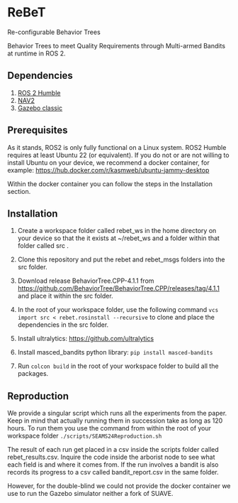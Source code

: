# ReBeT
Re-configurable Behavior Trees

Behavior Trees to meet Quality Requirements through Multi-armed Bandits at runtime in ROS 2.


## Dependencies 
1. [ROS 2 Humble](https://docs.ros.org/en/humble/Installation.html)
2. [NAV2](https://navigation.ros.org/getting_started/index.html#installation)
3. [Gazebo classic](http://classic.gazebosim.org/)

## Prerequisites
As it stands, ROS2 is only fully functional on a Linux system. ROS2 Humble requires at least Ubuntu 22 (or equivalent). If you do not or are not willing to install Ubuntu on your device, we recommend a docker container, for example: https://hub.docker.com/r/kasmweb/ubuntu-jammy-desktop

Within the docker container you can follow the steps in the Installation section.

## Installation
1. Create a workspace folder called rebet_ws in the home directory on your device so that the it exists at ~/rebet_ws and a folder within that folder called src .

2. Clone this repository and put the rebet and rebet_msgs folders into the src folder.

3. Download release BehaviorTree.CPP-4.1.1 from https://github.com/BehaviorTree/BehaviorTree.CPP/releases/tag/4.1.1 and place it within the src folder.

4. In the root of your workspace folder, use the following command `vcs import src < rebet.rosinstall --recursive` to clone and place the dependencies in the src folder.

5. Install ultralytics:  https://github.com/ultralytics

6. Install masced_bandits python library: `pip install masced-bandits`

7. Run `colcon build` in the root of your workspace folder to build all the packages.

## Reproduction
We provide a singular script which runs all the experiments from the paper. Keep in mind that actually running them in succession take as long as 120 hours.
To run them you use the command from within the root of your workspace folder `./scripts/SEAMS24Reproduction.sh`

The result of each run get placed in a csv inside the scripts folder called rebet\_results.csv. Inquire the code inside the arborist node to see what each field is and where it comes from. If the run involves a bandit is also records its progress to a csv called bandit_report.csv in the same folder.

However, for the double-blind we could not provide the docker container we use to run the Gazebo simulator neither a fork of SUAVE.
